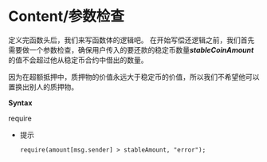 # Content/参数检查

定义完函数头后，我们来写函数体的逻辑吧。
在开始写偿还逻辑之前，我们首先需要做一个参数检查，确保用户传入的要还款的稳定币数量***stableCoinAmount***的值不会超过他从稳定币合约中借出的数量。

因为在超额抵押中，质押物的价值永远大于稳定币的价值，所以我们不希望他可以置换出别人的质押物。

**Syntax**

require

- 提示
    
    ```solidity
    require(amount[msg.sender] > stableAmount, "error");
    ```
    
